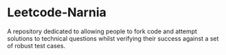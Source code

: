 # Leetcode-Narnia
A repository dedicated to allowing people to fork code and attempt solutions to technical questions whilst verifying their success against a set of robust test cases. 
